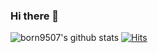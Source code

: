 ### Hi there 👋

![born9507's github stats](https://github-readme-stats.vercel.app/api?username=born9507&show_icons=true)
[![Hits](https://hits.seeyoufarm.com/api/count/incr/badge.svg?url=https://github.com/born9507/hit-counter)](https://hits.seeyoufarm.com)                    

<!--
**born9507/born9507** is a ✨ _special_ ✨ repository because its `README.md` (this file) appears on your GitHub profile.

Here are some ideas to get you started:

- 🔭 I’m currently working on ...
- 🌱 I’m currently learning ...
- 👯 I’m looking to collaborate on ...
- 🤔 I’m looking for help with ...
- 💬 Ask me about ...
- 📫 How to reach me: ...
- 😄 Pronouns: ...
- ⚡ Fun fact: ...
-->
